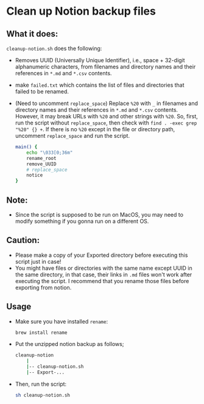 # Clean up Notion backup files

## What it does:
`cleanup-notion.sh` does the following:
- Removes UUID (Universally Unique Identifier), i.e., space + 32-digit alphanumeric characters, from filenames and directory names and their references in `*.md` and `*.csv` contents.
- make `failed.txt` which contains the list of files and directories that failed to be renamed.
- (Need to uncomment `replace_space`) Replace `%20` with `_` in filenames and directory names and their references in `*.md` and `*.csv` contents. However, it may break URLs with `%20` and other strings with `%20`. So, first, run the script without `replace_space`, then check with `find . -exec grep "%20" {} +`. If there is no `%20` except in the file or directory path, uncomment `replace_space` and run the script.

	```bash
	main() {
		echo "\033[0;36m"
		rename_root
		remove_UUID
		# replace_space
		notice
	}
	```


## Note:
- Since the script is supposed to be run on MacOS, you may need to modify something if you gonna run on a different OS.


## Caution:
- Please make a copy of your Exported directory before executing this script just in case!
- You might have files or directories with the same name except UUID in the same directory, in that case, their links in `.md` files won't work after executing the script. I recommend that you rename those files before exporting from notion.


## Usage
- Make sure you have installed `rename`:
	```bash
	brew install rename
	```

- Put the unzipped notion backup as follows;
	```bash
	cleanup-notion
		|
		|-- cleanup-notion.sh
		|-- Export-...
	```

- Then, run the script:
	```bash
	sh cleanup-notion.sh
	```